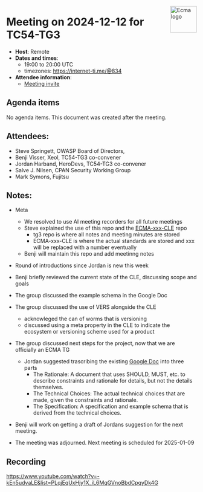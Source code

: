 <img src="https://tc54.org/images/ecma.svg" align="right" height="70" alt="Ecma logo" /> <!-- markdownlint-disable-line MD041 -->

# Meeting on 2024-12-12 for TC54-TG3

- **Host**: Remote
- **Dates and times**:
    - 19:00 to 20:00 UTC
    - timezones: https://internet-ti.me/@834
- **Attendee information**:
  - [Meeting invite](https://calendar.google.com/calendar/event?action=TEMPLATE&tmeid=MGNlbWgwcDdoYWtwbjhvZ[…]4f08c63792f2e654f2a7ebc%40group.calendar.google.com&scp=ALL)


## Agenda items

No agenda items. This document was created after the meeting.

## Attendees:

- Steve Springett, OWASP Board of Directors,
- Benji Visser, Xeol, TC54-TG3 co-convener
- Jordan Harband, HeroDevs, TC54-TG3 co-convener
- Salve J. Nilsen, CPAN Security Working Group
- Mark Symons, Fujitsu

## Notes:
- Meta
  - We resolved to use AI meeting recorders for all future meetings
  - Steve explained the use of this repo and the [ECMA-xxx-CLE](https://github.com/Ecma-TC54/ECMA-xxx-CLE) repo
    - tg3 repo is where all notes and meeting minutes are stored
    - ECMA-xxx-CLE is where the actual standards are stored and xxx will be replaced with a number eventually
  - Benji will maintain this repo and add meetinng notes

- Round of introductions since Jordan is new this week
- Benji briefly reviewed the current state of the CLE, discussing scope and goals
- The group discussed the example schema in the Google Doc
- The group discussed the use of VERS alongside the CLE
  - acknowleged the can of worms that is versioning
  - discussed using a meta property in the CLE to indicate the ecosystem or versioning scheme used for a product
- The group discussed next steps for the project, now that we are officially an ECMA TG
  - Jordan suggested trascribing the existing [Google Doc](https://docs.google.com/document/d/1sRMS1IX0r7ZkYthDR0VY1bYyvp_6K_xw4sR1vZwla8E/edit?pli=1&tab=t.0#heading=h.ja4fvxtw8jqu) into three parts
    - The Rationale: A document that uses SHOULD, MUST, etc. to describe constraints and rationale for details, but not the details themselves.
    - The Technical Choices: The actual technical choices that are made, given the constraints and rationale.
    - The Specification: A specification and example schema that is derived from the technical choices.
- Benji will work on getting a draft of Jordans suggestion for the next meeting.
- The meeting was adjourned. Next meeting is scheduled for 2025-01-09

## Recording

https://www.youtube.com/watch?v=-kEn5udvaLE&list=PLqjEqUxHjy1X_iL6MqGVnoBbdCpqyDk4G